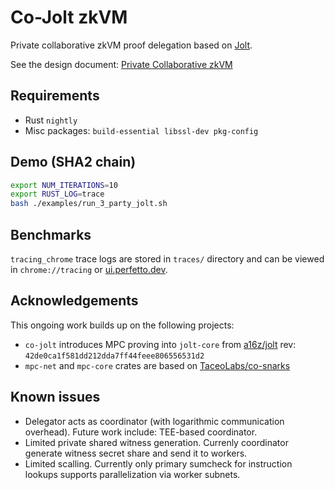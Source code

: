 # Co-Jolt zkVM

Private collaborative zkVM proof delegation based on [Jolt](https://github.com/a16z/jolt).

See the design document: [Private Collaborative zkVM](https://hackmd.io/@timofey/SJ7OU5dugg)

## Requirements

- Rust `nightly`
- Misc packages: `build-essential libssl-dev pkg-config`

## Demo (SHA2 chain)

```bash
export NUM_ITERATIONS=10
export RUST_LOG=trace
bash ./examples/run_3_party_jolt.sh
```

## Benchmarks

`tracing_chrome` trace logs are stored in `traces/` directory and can be viewed in `chrome://tracing` or [ui.perfetto.dev](https://ui.perfetto.dev/).

## Acknowledgements

This ongoing work builds up on the following projects:

- `co-jolt` introduces MPC proving into `jolt-core` from [a16z/jolt](https://github.com/a16z/jolt) rev: `42de0ca1f581dd212dda7ff44feee806556531d2`
- `mpc-net` and `mpc-core` crates are based on [TaceoLabs/co-snarks](https://github.com/TaceoLabs/co-snarks)

## Known issues

- Delegator acts as coordinator (with logarithmic communication overhead). Future work include: TEE-based coordinator.
- Limited private shared witness generation. Currenly coordinator generate witness secret share and send it to workers.
- Limited scalling. Currently only primary sumcheck for instruction lookups supports parallelization via worker subnets.
